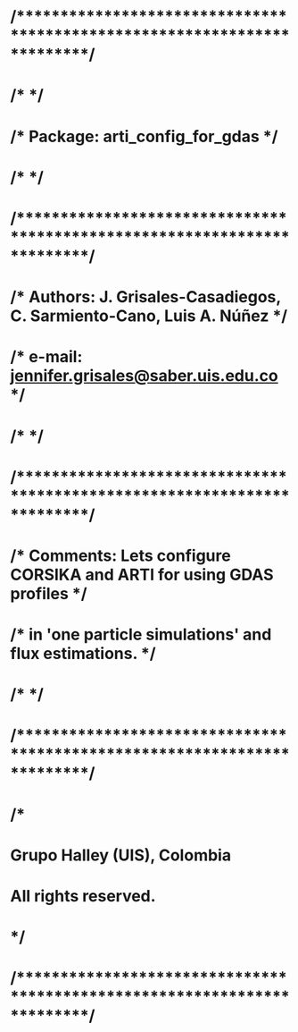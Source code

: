 # /************************************************************************/
# /*                                                                      */
# /* Package:  arti_config_for_gdas                                       */
# /*                                                                      */
# /************************************************************************/
# /* Authors:  J. Grisales-Casadiegos, C. Sarmiento-Cano, Luis A. Núñez   */
# /* e-mail:   jennifer.grisales@saber.uis.edu.co                         */
# /*                                                                      */
# /************************************************************************/
# /* Comments: Lets configure CORSIKA and ARTI for using GDAS profiles    */ 
# /*           in 'one particle simulations' and flux estimations.        */
# /*                                                                      */
# /************************************************************************/
# /* 
#  
# Grupo Halley (UIS), Colombia
# All rights reserved.
# 
# */
# /************************************************************************/


